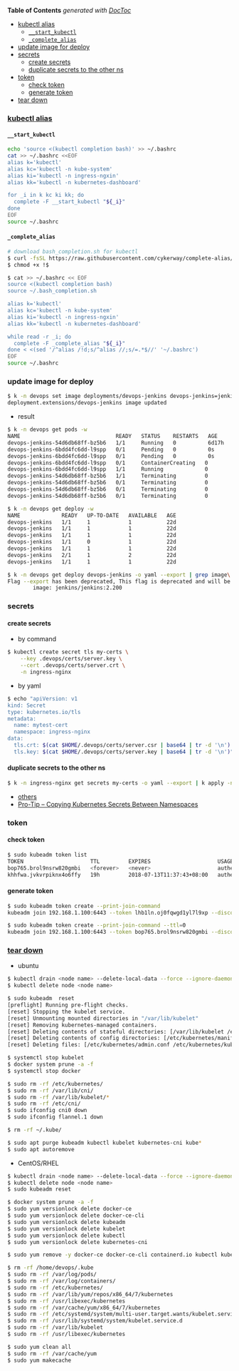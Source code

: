 <!-- START doctoc generated TOC please keep comment here to allow auto update -->
<!-- DON'T EDIT THIS SECTION, INSTEAD RE-RUN doctoc TO UPDATE -->
**Table of Contents**  *generated with [DocToc](https://github.com/thlorenz/doctoc)*

- [kubectl alias](#kubectl-alias)
  - [`__start_kubectl`](#__start_kubectl)
  - [`_complete_alias`](#_complete_alias)
- [update image for deploy](#update-image-for-deploy)
- [secrets](#secrets)
  - [create secrets](#create-secrets)
  - [duplicate secrets to the other ns](#duplicate-secrets-to-the-other-ns)
- [token](#token)
  - [check token](#check-token)
  - [generate token](#generate-token)
- [tear down](#tear-down)

<!-- END doctoc generated TOC please keep comment here to allow auto update -->

### [kubectl alias](https://learnk8s.io/blog/kubectl-productivity/)
#### `__start_kubectl`
```bash
echo 'source <(kubectl completion bash)' >> ~/.bashrc
cat >> ~/.bashrc <<EOF
alias k='kubectl'
alias kc='kubectl -n kube-system'
alias ki='kubectl -n ingress-ngxin'
alias kk='kubectl -n kubernetes-dashboard'

for _i in k kc ki kk; do
  complete -F __start_kubectl "${_i}"
done
EOF
source ~/.bashrc
```

#### `_complete_alias`
```bash
# download bash_completion.sh for kubectl
$ curl -fsSL https://raw.githubusercontent.com/cykerway/complete-alias/master/bash_completion.sh > ~/.bash_completion.sh
$ chmod +x !$

$ cat >> ~/.bashrc << EOF
source <(kubectl completion bash)
source ~/.bash_completion.sh

alias k='kubectl'
alias kc='kubectl -n kube-system'
alias ki='kubectl -n ingress-ngxin'
alias kk='kubectl -n kubernetes-dashboard'

while read -r _i; do
  complete -F _complete_alias "${_i}"
done < <(sed '/^alias /!d;s/^alias //;s/=.*$//' '~/.bashrc')
EOF
source ~/.bashrc
```
### update image for deploy
```bash
$ k -n devops set image deployments/devops-jenkins devops-jenkins=jenkins/jenkins:2.200
deployment.extensions/devops-jenkins image updated
```
- result

```bash
$ k -n devops get pods -w
NAME                              READY   STATUS    RESTARTS   AGE
devops-jenkins-54d6db68ff-bz5b6   1/1     Running   0          6d17h
devops-jenkins-6bdd4fc6dd-l9spp   0/1     Pending   0          0s
devops-jenkins-6bdd4fc6dd-l9spp   0/1     Pending   0          0s
devops-jenkins-6bdd4fc6dd-l9spp   0/1     ContainerCreating   0          0s
devops-jenkins-6bdd4fc6dd-l9spp   1/1     Running             0          8s
devops-jenkins-54d6db68ff-bz5b6   1/1     Terminating         0          6d17h
devops-jenkins-54d6db68ff-bz5b6   0/1     Terminating         0          6d17h
devops-jenkins-54d6db68ff-bz5b6   0/1     Terminating         0          6d17h
devops-jenkins-54d6db68ff-bz5b6   0/1     Terminating         0          6d17h

$ k -n devops get deploy -w
NAME             READY   UP-TO-DATE   AVAILABLE   AGE
devops-jenkins   1/1     1            1           22d
devops-jenkins   1/1     1            1           22d
devops-jenkins   1/1     1            1           22d
devops-jenkins   1/1     0            1           22d
devops-jenkins   1/1     1            1           22d
devops-jenkins   2/1     1            2           22d
devops-jenkins   1/1     1            1           22d

$ k -n devops get deploy devops-jenkins -o yaml --export | grep image\:
Flag --export has been deprecated, This flag is deprecated and will be removed in future.
        image: jenkins/jenkins:2.200
```

### secrets

#### create secrets
- by command``
``
```bash
$ kubectl create secret tls my-certs \
    --key .devops/certs/server.key \
    --cert .devops/certs/server.crt \
    -n ingress-nginx
```

- by yaml
```bash
$ echo "apiVersion: v1
kind: Secret
type: kubernetes.io/tls
metadata:
  name: mytest-cert
  namespace: ingress-nginx
data:
  tls.crt: $(cat $HOME/.devops/certs/server.csr | base64 | tr -d '\n')
  tls.key: $(cat $HOME/.devops/certs/server.key | base64 | tr -d '\n')" | k apply -f -
```

#### duplicate secrets to the other ns
```bash
$ k -n ingress-nginx get secrets my-certs -o yaml --export | k apply -n devops -f -
```

- [others](https://github.com/jetstack/cert-manager/issues/494)
- [Pro-Tip – Copying Kubernetes Secrets Between Namespaces](https://www.revsys.com/tidbits/copying-kubernetes-secrets-between-namespaces/)

### token
#### check token

```bash
$ sudo kubeadm token list
TOKEN                     TTL         EXPIRES                     USAGES                   DESCRIPTION   EXTRA GROUPS
bop765.brol9nsrw820gmbi   <forever>   <never>                     authentication,signing   <none>        system:bootstrappers:kubeadm:default-node-token
khhfwa.jvkvrpiknx4o6ffy   19h         2018-07-13T11:37:43+08:00   authentication,signing   <none>        system:bootstrappers:kubeadm:default-node-token
```

#### generate token

```bash
$ sudo kubeadm token create --print-join-command
kubeadm join 192.168.1.100:6443 --token lhb1ln.oj0fqwgd1yl7l9xp --discovery-token-ca-cert-hash sha256:cba8df87dcb70c83c19af72c02e4886fcc7b0cf05319084751e6ece688443bde

$ sudo kubeadm token create --print-join-command --ttl=0
kubeadm join 192.168.1.100:6443 --token bop765.brol9nsrw820gmbi --discovery-token-ca-cert-hash sha256:c8650c56faf72b8bf71c576f0d13f44c93bea2d21d4329c64bb97cba439af5c3
```

### [tear down](https://kubernetes.io/docs/setup/production-environment/tools/kubeadm/create-cluster-kubeadm/#tear-down)
- ubuntu

```bash
$ kubectl drain <node name> --delete-local-data --force --ignore-daemonsets
$ kubectl delete node <node name>

$ sudo kubeadm  reset
[preflight] Running pre-flight checks.
[reset] Stopping the kubelet service.
[reset] Unmounting mounted directories in "/var/lib/kubelet"
[reset] Removing kubernetes-managed containers.
[reset] Deleting contents of stateful directories: [/var/lib/kubelet /etc/cni/net.d /var/lib/dockershim /var/run/kubernetes /var/lib/etcd]
[reset] Deleting contents of config directories: [/etc/kubernetes/manifests /etc/kubernetes/pki]
[reset] Deleting files: [/etc/kubernetes/admin.conf /etc/kubernetes/kubelet.conf /etc/kubernetes/bootstrap-kubelet.conf /etc/kubernetes/controller-manager.conf /etc/kubernetes/scheduler.conf]

$ systemctl stop kubelet
$ docker system prune -a -f
$ systemctl stop docker

$ sudo rm -rf /etc/kubernetes/
$ sudo rm -rf /var/lib/cni/
$ sudo rm -rf /var/lib/kubelet/*
$ sudo rm -rf /etc/cni/
$ sudo ifconfig cni0 down
$ sudo ifconfig flannel.1 down

$ rm -rf ~/.kube/

$ sudo apt purge kubeadm kubectl kubelet kubernetes-cni kube*
$ sudo apt autoremove
```

- CentOS/RHEL
```bash
$ kubectl drain <node name> --delete-local-data --force --ignore-daemonsets
$ kubectl delete node <node name>
$ sudo kubeadm reset

$ docker system prune -a -f
$ sudo yum versionlock delete docker-ce
$ sudo yum versionlock delete docker-ce-cli
$ sudo yum versionlock delete kubeadm
$ sudo yum versionlock delete kubelet
$ sudo yum versionlock delete kubectl
$ sudo yum versionlock delete kubernetes-cni

$ sudo yum remove -y docker-ce docker-ce-cli containerd.io kubectl kubeadm kubelet kubernetes-cni

$ rm -rf /home/devops/.kube
$ sudo rm -rf /var/log/pods/
$ sudo rm -rf /var/log/containers/
$ sudo rm -rf /etc/kubernetes/
$ sudo rm -rf /var/lib/yum/repos/x86_64/7/kubernetes
$ sudo rm -rf /usr/libexec/kubernetes
$ sudo rm -rf /var/cache/yum/x86_64/7/kubernetes
$ sudo rm -rf /etc/systemd/system/multi-user.target.wants/kubelet.service
$ sudo rm -rf /usr/lib/systemd/system/kubelet.service.d
$ sudo rm -rf /var/lib/kubelet
$ sudo rm -rf /usr/libexec/kubernetes

$ sudo yum clean all
$ sudo rm -rf /var/cache/yum
$ sudo yum makecache
```
